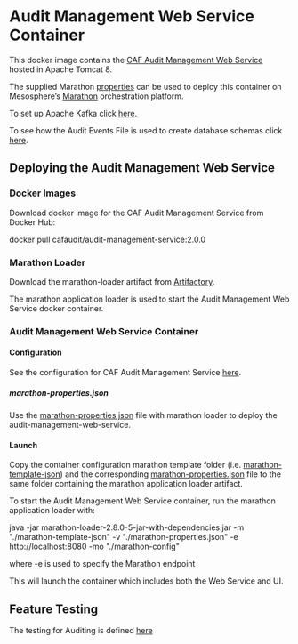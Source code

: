 # Audit Management Web Service Container

This docker image contains the [CAF Audit Management Web Service](../caf-audit-management-service) hosted in Apache Tomcat 8.

The supplied Marathon [properties](https://github.hpe.com/caf/chateau/blob/develop/services/audit-management/properties.json) can be used to deploy this container on Mesosphere’s [Marathon](https://mesosphere.github.io/marathon/) orchestration platform.

To set up Apache Kafka click [here](../caf-audit-management-service-container/documentation/apache-kafka.md).

To see how the Audit Events File is used to create database schemas click [here](../caf-audit-management-service-container/documentation/auditing-database-tables.md).

## Deploying the Audit Management Web Service

### Docker Images

Download docker image for the CAF Audit Management Service from Docker Hub:

docker pull cafaudit/audit-management-service:2.0.0

### Marathon Loader

Download the marathon-loader artifact from [Artifactory](http://rh7-artifactory.svs.hpeswlab.net:8081/artifactory/libs-release-local/com/hpe/caf/marathon-loader/2.8.0-5/marathon-loader-2.8.0-5-jar-with-dependencies.jar).

The marathon application loader is used to start the Audit Management Web Service docker container.

### Audit Management Web Service Container

#### Configuration

See the configuration for CAF Audit Management Service [here](https://github.hpe.com/caf/chateau/tree/develop/services/audit-management).

##### marathon-properties.json

Use the [marathon-properties.json](https://github.hpe.com/caf/chateau/blob/develop/services/audit-management/properties.json) file with marathon loader to deploy the audit-management-web-service. 


#### Launch

Copy the container configuration marathon template folder (i.e. [marathon-template-json](https://github.hpe.com/caf/chateau/tree/develop/services/audit-management)) and the corresponding [marathon-properties.json](https://github.hpe.com/caf/chateau/blob/develop/services/audit-management/properties.json) file to the same folder containing the marathon application loader artifact.

To start the Audit Management Web Service container, run the marathon application loader with:

java -jar marathon-loader-2.8.0-5-jar-with-dependencies.jar -m "./marathon-template-json" -v "./marathon-properties.json" -e http://localhost:8080 -mo "./marathon-config"

where -e is used to specify the Marathon endpoint

This will launch the container which includes both the Web Service and UI.

## Feature Testing
The testing for Auditing is defined [here](testcases)